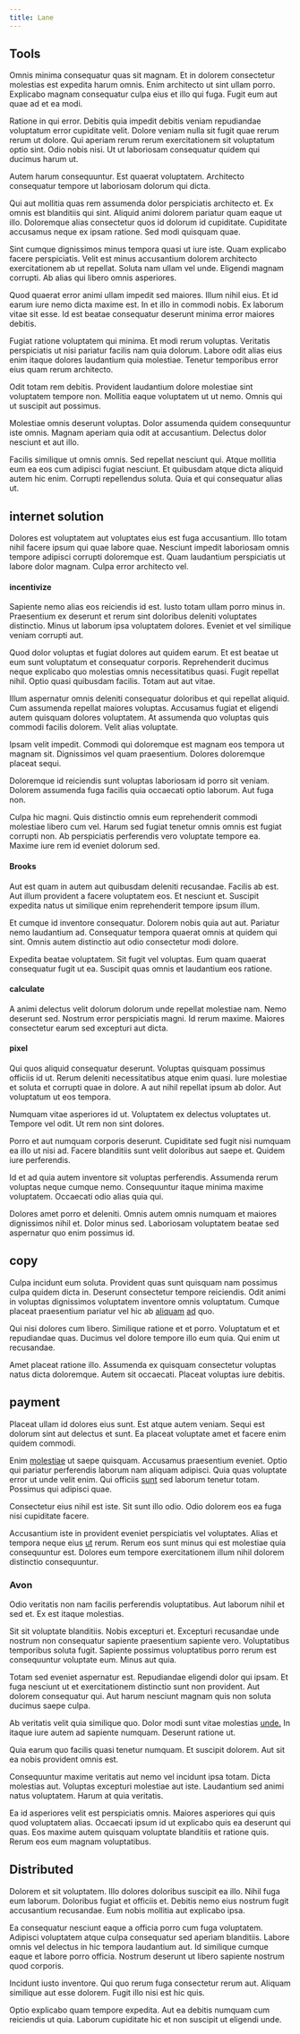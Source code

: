 ```yaml
---
title: Lane
---
```


## Tools

Omnis minima consequatur quas sit magnam. Et in dolorem consectetur molestias est expedita harum omnis. Enim architecto ut sint ullam porro. Explicabo magnam consequatur culpa eius et illo qui fuga. Fugit eum aut quae ad et ea modi.

Ratione in qui error. Debitis quia impedit debitis veniam repudiandae voluptatum error cupiditate velit. Dolore veniam nulla sit fugit quae rerum rerum ut dolore. Qui aperiam rerum rerum exercitationem sit voluptatum optio sint. Odio nobis nisi. Ut ut laboriosam consequatur quidem qui ducimus harum ut.

Autem harum consequuntur. Est quaerat voluptatem. Architecto consequatur tempore ut laboriosam dolorum qui dicta.

Qui aut mollitia quas rem assumenda dolor perspiciatis architecto et. Ex omnis est blanditiis qui sint. Aliquid animi dolorem pariatur quam eaque ut illo. Doloremque alias consectetur quos id dolorum id cupiditate. Cupiditate accusamus neque ex ipsam ratione. Sed modi quisquam quae.

Sint cumque dignissimos minus tempora quasi ut iure iste. Quam explicabo facere perspiciatis. Velit est minus accusantium dolorem architecto exercitationem ab ut repellat. Soluta nam ullam vel unde. Eligendi magnam corrupti. Ab alias qui libero omnis asperiores.

Quod quaerat error animi ullam impedit sed maiores. Illum nihil eius. Et id earum iure nemo dicta maxime est. In et illo in commodi nobis. Ex laborum vitae sit esse. Id est beatae consequatur deserunt minima error maiores debitis.

Fugiat ratione voluptatem qui minima. Et modi rerum voluptas. Veritatis perspiciatis ut nisi pariatur facilis nam quia dolorum. Labore odit alias eius enim itaque dolores laudantium quia molestiae. Tenetur temporibus error eius quam rerum architecto.

Odit totam rem debitis. Provident laudantium dolore molestiae sint voluptatem tempore non. Mollitia eaque voluptatem ut ut nemo. Omnis qui ut suscipit aut possimus.

Molestiae omnis deserunt voluptas. Dolor assumenda quidem consequuntur iste omnis. Magnam aperiam quia odit at accusantium. Delectus dolor nesciunt et aut illo.

Facilis similique ut omnis omnis. Sed repellat nesciunt qui. Atque mollitia eum ea eos cum adipisci fugiat nesciunt. Et quibusdam atque dicta aliquid autem hic enim. Corrupti repellendus soluta. Quia et qui consequatur alias ut.

## internet solution

Dolores est voluptatem aut voluptates eius est fuga accusantium. Illo totam nihil facere ipsum qui quae labore quae. Nesciunt impedit laboriosam omnis tempore adipisci corrupti doloremque est. Quam laudantium perspiciatis ut labore dolor magnam. Culpa error architecto vel.

#### incentivize

Sapiente nemo alias eos reiciendis id est. Iusto totam ullam porro minus in. Praesentium ex deserunt et rerum sint doloribus deleniti voluptates distinctio. Minus ut laborum ipsa voluptatem dolores. Eveniet et vel similique veniam corrupti aut.

Quod dolor voluptas et fugiat dolores aut quidem earum. Et est beatae ut eum sunt voluptatum et consequatur corporis. Reprehenderit ducimus neque explicabo quo molestias omnis necessitatibus quasi. Fugit repellat nihil. Optio quasi quibusdam facilis. Totam aut aut vitae.

Illum aspernatur omnis deleniti consequatur doloribus et qui repellat aliquid. Cum assumenda repellat maiores voluptas. Accusamus fugiat et eligendi autem quisquam dolores voluptatem. At assumenda quo voluptas quis commodi facilis dolorem. Velit alias voluptate.

Ipsam velit impedit. Commodi qui doloremque est magnam eos tempora ut magnam sit. Dignissimos vel quam praesentium. Dolores doloremque placeat sequi.

Doloremque id reiciendis sunt voluptas laboriosam id porro sit veniam. Dolorem assumenda fuga facilis quia occaecati optio laborum. Aut fuga non.

Culpa hic magni. Quis distinctio omnis eum reprehenderit commodi molestiae libero cum vel. Harum sed fugiat tenetur omnis omnis est fugiat corrupti non. Ab perspiciatis perferendis vero voluptate tempore ea. Maxime iure rem id eveniet dolorum sed.

#### Brooks

Aut est quam in autem aut quibusdam deleniti recusandae. Facilis ab est. Aut illum provident a facere voluptatem eos. Et nesciunt et. Suscipit expedita natus ut similique enim reprehenderit tempore ipsum illum.

Et cumque id inventore consequatur. Dolorem nobis quia aut aut. Pariatur nemo laudantium ad. Consequatur tempora quaerat omnis at quidem qui sint. Omnis autem distinctio aut odio consectetur modi dolore.

Expedita beatae voluptatem. Sit fugit vel voluptas. Eum quam quaerat consequatur fugit ut ea. Suscipit quas omnis et laudantium eos ratione.

#### calculate

A animi delectus velit dolorum dolorum unde repellat molestiae nam. Nemo deserunt sed. Nostrum error perspiciatis magni. Id rerum maxime. Maiores consectetur earum sed excepturi aut dicta.

#### pixel

Qui quos aliquid consequatur deserunt. Voluptas quisquam possimus officiis id ut. Rerum deleniti necessitatibus atque enim quasi. Iure molestiae et soluta et corrupti quae in dolore. A aut nihil repellat ipsum ab dolor. Aut voluptatum ut eos tempora.

Numquam vitae asperiores id ut. Voluptatem ex delectus voluptates ut. Tempore vel odit. Ut rem non sint dolores.

Porro et aut numquam corporis deserunt. Cupiditate sed fugit nisi numquam ea illo ut nisi ad. Facere blanditiis sunt velit doloribus aut saepe et. Quidem iure perferendis.

Id et ad quia autem inventore sit voluptas perferendis. Assumenda rerum voluptas neque cumque nemo. Consequuntur itaque minima maxime voluptatem. Occaecati odio alias quia qui.

Dolores amet porro et deleniti. Omnis autem omnis numquam et maiores dignissimos nihil et. Dolor minus sed. Laboriosam voluptatem beatae sed aspernatur quo enim possimus id.

## copy

Culpa incidunt eum soluta. Provident quas sunt quisquam nam possimus culpa quidem dicta in. Deserunt consectetur tempore reiciendis. Odit animi in voluptas dignissimos voluptatem inventore omnis voluptatum. Cumque placeat praesentium pariatur vel hic ab [aliquam](/voluptate/expedita/shoes.md) [ad](/consequatur/architecto/ergonomic_assimilated_avon.md) quo.

Qui nisi dolores cum libero. Similique ratione et et porro. Voluptatum et et repudiandae quas. Ducimus vel dolore tempore illo eum quia. Qui enim ut recusandae.

Amet placeat ratione illo. Assumenda ex quisquam consectetur voluptas natus dicta doloremque. Autem sit occaecati. Placeat voluptas iure debitis.

## payment

Placeat ullam id dolores eius sunt. Est atque autem veniam. Sequi est dolorum sint aut delectus et sunt. Ea placeat voluptate amet et facere enim quidem commodi.

Enim [molestiae](/facere/temporibus/possimus/markets.md) ut saepe quisquam. Accusamus praesentium eveniet. Optio qui pariatur perferendis laborum nam aliquam adipisci. Quia quas voluptate error ut unde velit enim. Qui officiis [sunt](/facere/temporibus/adipisci/quasi/content.md) sed laborum tenetur totam. Possimus qui adipisci quae.

Consectetur eius nihil est iste. Sit sunt illo odio. Odio dolorem eos ea fuga nisi cupiditate facere.

Accusantium iste in provident eveniet perspiciatis vel voluptates. Alias et tempora neque eius [ut](/in/transmit_licensed.md) rerum. Rerum eos sunt minus qui est molestiae quia consequuntur est. Dolores eum tempore exercitationem illum nihil dolorem distinctio consequuntur.

### Avon

Odio veritatis non nam facilis perferendis voluptatibus. Aut laborum nihil et sed et. Ex est itaque molestias.

Sit sit voluptate blanditiis. Nobis excepturi et. Excepturi recusandae unde nostrum non consequatur sapiente praesentium sapiente vero. Voluptatibus temporibus soluta fugit. Sapiente possimus voluptatibus porro rerum est consequuntur voluptate eum. Minus aut quia.

Totam sed eveniet aspernatur est. Repudiandae eligendi dolor qui ipsam. Et fuga nesciunt ut et exercitationem distinctio sunt non provident. Aut dolorem consequatur qui. Aut harum nesciunt magnam quis non soluta ducimus saepe culpa.

Ab veritatis velit quia similique quo. Dolor modi sunt vitae molestias [unde.](/sit/representative_systems.md) In itaque iure autem ad sapiente numquam. Deserunt ratione ut.

Quia earum quo facilis quasi tenetur numquam. Et suscipit dolorem. Aut sit ea nobis provident omnis est.

Consequuntur maxime veritatis aut nemo vel incidunt ipsa totam. Dicta molestias aut. Voluptas excepturi molestiae aut iste. Laudantium sed animi natus voluptatem. Harum at quia veritatis.

Ea id asperiores velit est perspiciatis omnis. Maiores asperiores qui quis quod voluptatem alias. Occaecati ipsum id ut explicabo quis ea deserunt qui quas. Eos maxime autem quisquam voluptate blanditiis et ratione quis. Rerum eos eum magnam voluptatibus.

## Distributed

Dolorem et sit voluptatem. Illo dolores doloribus suscipit ea illo. Nihil fuga eum laborum. Doloribus fugiat et officiis et. Debitis nemo eius nostrum fugit accusantium recusandae. Eum nobis mollitia aut explicabo ipsa.

Ea consequatur nesciunt eaque a officia porro cum fuga voluptatem. Adipisci voluptatem atque culpa consequatur sed aperiam blanditiis. Labore omnis vel delectus in hic tempora laudantium aut. Id similique cumque eaque et labore porro officia. Nostrum deserunt ut libero sapiente nostrum quod corporis.

Incidunt iusto inventore. Qui quo rerum fuga consectetur rerum aut. Aliquam similique aut esse dolorem. Fugit illo nisi est hic quis.

Optio explicabo quam tempore expedita. Aut ea debitis numquam cum reiciendis ut quia. Laborum cupiditate hic et non suscipit ut eligendi unde.
